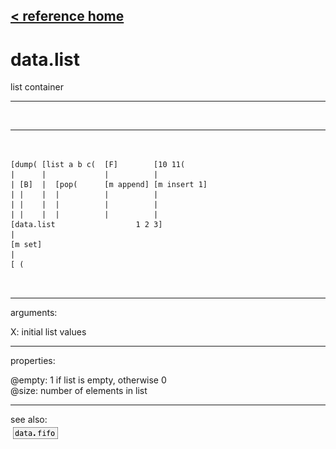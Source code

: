 [< reference home](ceammc_lib.html)
---

# data.list


list container

---

<br>


---


```


[dump( [list a b c(  [F]        [10 11(
|      |             |          |
| [B]  |  [pop(      [m append] [m insert 1]
| |    |  |          |          |
| |    |  |          |          |
| |    |  |          |          |
[data.list                  1 2 3]
|
[m set]
|
[ (

            
```

---
arguments:

X: initial list values<br>

---
properties:

@empty: 1 if list is
            empty, otherwise 0<br>
@size: number of
            elements in list<br>

---
see also:<br>
[![data.fifo](img/object_data.fifo.png)](data.fifo.html)
